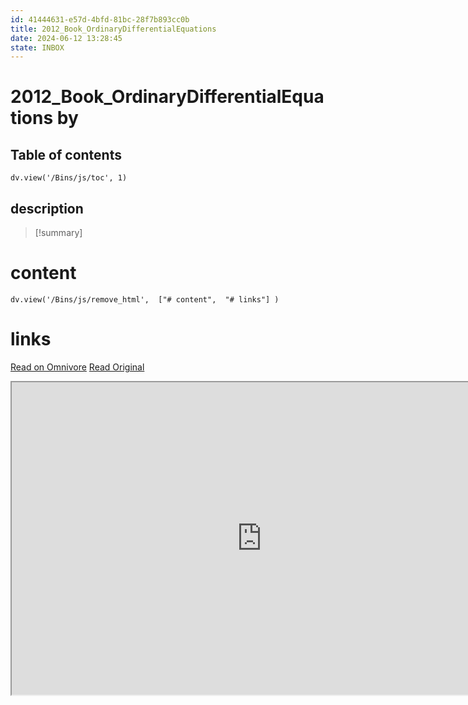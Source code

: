 ```yaml
---
id: 41444631-e57d-4bfd-81bc-28f7b893cc0b
title: 2012_Book_OrdinaryDifferentialEquations
date: 2024-06-12 13:28:45
state: INBOX
---
```


# 2012_Book_OrdinaryDifferentialEquations by 
## Table of contents
```dataviewjs 
dv.view('/Bins/js/toc', 1) 
```


## description
>[!summary] 
> 


# content
```dataviewjs 
dv.view('/Bins/js/remove_html',  ["# content",  "# links"] ) 
```




# links
[Read on Omnivore](https://omnivore.app/me/u-a-3-b-735-f-8-3-c-50-4389-9679-36-d-84-b-0-ca-9-d-9-2012-book--1900bfe2e91)
[Read Original](https://omnivore.app/attachments/u/a3b735f8-3c50-4389-9679-36d84b0ca9d9/2012_Book_OrdinaryDifferentialEquations.pdf)

<iframe src="https://omnivore.app/attachments/u/a3b735f8-3c50-4389-9679-36d84b0ca9d9/2012_Book_OrdinaryDifferentialEquations.pdf"  width="800" height="500"></iframe>
